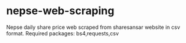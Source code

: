 # nepse-web-scraping
Nepse daily share price web scraped from sharesansar website in csv format. Required packages: bs4,requests,csv

